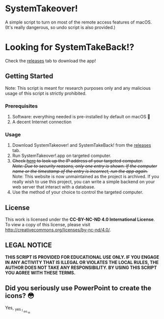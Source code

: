 # SystemTakeover!
A simple script to turn on most of the remote access features of macOS. (It's really dangerous, so undo script is also provided.)

# Looking for SystemTakeBack!?
Check the [releases](https://github.com/frankzhang05/systemtakeover/releases) tab to download the app!

## Getting Started

Note: This script is meant for research purposes only and any malicious usage of this script is strictly prohibited.

### Prerequisites

1. Software: everything needed is pre-installed by default on macOS :tada:
2. A decent Internet connection

### Usage

1. Download SystemTakeover! and SystemTakeBack! from the [releases](https://github.com/frankzhang05/systemtakeover/releases) tab.
2. Run SystemTakeover!.app on targeted computer.
3. ~~Check [here](https://control.franks-server.ml/get.php?token=ZG1semFYUnZjZz09) to look up the IP address of your targeted computer.\
*Note: Due to security reasons, only one entry is shown. If the computer name or the timestamp of the entry is incorrect, run the app again.*~~\
Note: This website is now unmaintained as the project is archived. If you really wish to use this project, you can write a simple backend on your web server that interact with a database.
4. Use the method of your choice to control the targeted computer.

## License

This work is licensed under the **CC-BY-NC-ND 4.0 International License**. To view a copy of this license, please visit http://creativecommons.org/licenses/by-nc-nd/4.0/.

## LEGAL NOTICE

**THIS SCRIPT IS PROVIDED FOR EDUCATIONAL USE ONLY. IF YOU ENGAGE IN ANY ACTIVITY THAT IS ILLEGAL OR VIOLATES THE LOCAL RULES, THE AUTHOR DOES NOT TAKE ANY RESPONSIBILITY. BY USING THIS SCRIPT YOU AGREE WITH THESE TERMS.**

## Did you seriously use PowerPoint to create the icons? :flushed:

Yes, <sub>yes <sub>I <sub>did.<sub>:sweat_smile:</sub></sub></sub></sub>
